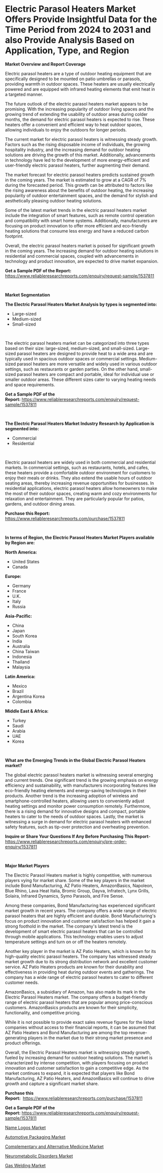 <p><h1>Electric Parasol Heaters Market Offers Provide Insightful Data for the Time Period from 2024 to 2031 and also Provide Analysis Based on Application, Type, and Region</h1></p><p><strong>Market Overview and Report Coverage</strong></p>
<p><p>Electric parasol heaters are a type of outdoor heating equipment that are specifically designed to be mounted on patio umbrellas or parasols, providing warmth in outdoor spaces. These heaters are usually electrically powered and are equipped with infrared heating elements that emit heat in a targeted manner.</p><p>The future outlook of the electric parasol heaters market appears to be promising. With the increasing popularity of outdoor living spaces and the growing trend of extending the usability of outdoor areas during colder months, the demand for electric parasol heaters is expected to rise. These heaters offer a convenient and efficient way to heat outdoor spaces, allowing individuals to enjoy the outdoors for longer periods.</p><p>The current market for electric parasol heaters is witnessing steady growth. Factors such as the rising disposable income of individuals, the growing hospitality industry, and the increasing demand for outdoor heating solutions are driving the growth of this market. Additionally, advancements in technology have led to the development of more energy-efficient and user-friendly electric parasol heaters, further augmenting their demand.</p><p>The market forecast for electric parasol heaters predicts sustained growth in the coming years. The market is estimated to grow at a CAGR of 7% during the forecasted period. This growth can be attributed to factors like the rising awareness about the benefits of outdoor heating, the increasing popularity of outdoor entertainment spaces, and the demand for stylish and aesthetically pleasing outdoor heating solutions.</p><p>Some of the latest market trends in the electric parasol heaters market include the integration of smart features, such as remote control operation and compatibility with smart home systems. Additionally, manufacturers are focusing on product innovation to offer more efficient and eco-friendly heating solutions that consume less energy and have a reduced carbon footprint.</p><p>Overall, the electric parasol heaters market is poised for significant growth in the coming years. The increasing demand for outdoor heating solutions in residential and commercial spaces, coupled with advancements in technology and product innovation, are expected to drive market expansion.</p></p>
<p><strong>Get a Sample PDF of the Report:</strong> <a href="https://www.reliableresearchreports.com/enquiry/request-sample/1537811">https://www.reliableresearchreports.com/enquiry/request-sample/1537811</a></p>
<p>&nbsp;</p>
<p><strong>Market Segmentation</strong></p>
<p><strong>The Electric Parasol Heaters Market Analysis by types is segmented into:</strong></p>
<p><ul><li>Large-sized</li><li>Medium-sized</li><li>Small-sized</li></ul></p>
<p>&nbsp;</p>
<p><p>The electric parasol heaters market can be categorized into three types based on their size: large-sized, medium-sized, and small-sized. Large-sized parasol heaters are designed to provide heat to a wide area and are typically used in spacious outdoor spaces or commercial settings. Medium-sized parasol heaters are more versatile and widely used in various outdoor settings, such as restaurants or garden parties. On the other hand, small-sized parasol heaters are compact and portable, ideal for individual use or smaller outdoor areas. These different sizes cater to varying heating needs and space requirements.</p></p>
<p><strong>Get a Sample PDF of the Report:</strong>&nbsp;<a href="https://www.reliableresearchreports.com/enquiry/request-sample/1537811">https://www.reliableresearchreports.com/enquiry/request-sample/1537811</a></p>
<p>&nbsp;</p>
<p><strong>The Electric Parasol Heaters Market Industry Research by Application is segmented into:</strong></p>
<p><ul><li>Commercial</li><li>Residential</li></ul></p>
<p>&nbsp;</p>
<p><p>Electric parasol heaters are widely used in both commercial and residential markets. In commercial settings, such as restaurants, hotels, and cafes, these heaters provide a comfortable outdoor environment for customers to enjoy their meals or drinks. They also extend the usable hours of outdoor seating areas, thereby increasing revenue opportunities for businesses. In residential applications, electric parasol heaters allow homeowners to make the most of their outdoor spaces, creating warm and cozy environments for relaxation and entertainment. They are particularly popular for patios, gardens, and outdoor dining areas.</p></p>
<p><strong>Purchase this Report:</strong>&nbsp; <a href="https://www.reliableresearchreports.com/purchase/1537811">https://www.reliableresearchreports.com/purchase/1537811</a></p>
<p>&nbsp;</p>
<p><strong>In terms of Region, the Electric Parasol Heaters Market Players available by Region are:</strong></p>
<p>
    <p> <strong> North America: </strong>
        <ul>
            <li>United States</li>
            <li>Canada</li>
        </ul>
        </p> 
    <p> <strong> Europe: </strong>
        <ul>
            <li>Germany</li>
            <li>France</li>
            <li>U.K.</li>
            <li>Italy</li>
            <li>Russia</li>
        </ul>
        </p> 
    <p> <strong> Asia-Pacific: </strong>
        <ul>
            <li>China</li>
            <li>Japan</li>
            <li>South Korea</li>
            <li>India</li>
            <li>Australia</li>
            <li>China Taiwan</li>
            <li>Indonesia</li>
            <li>Thailand</li>
            <li>Malaysia</li>
        </ul>
        </p> 
    <p> <strong> Latin America: </strong>
        <ul>
            <li>Mexico</li>
            <li>Brazil</li>
            <li>Argentina Korea</li>
            <li>Colombia</li>
        </ul>
        </p> 
    <p> <strong> Middle East & Africa: </strong>
        <ul>
            <li>Turkey</li>
            <li>Saudi</li>
            <li>Arabia</li>
            <li>UAE</li>
            <li>Korea</li>
        </ul>
    </p>
    </p>
<p>&nbsp;</p>
<p><strong>What are the Emerging Trends in the Global Electric Parasol Heaters market?</strong></p>
<p><p>The global electric parasol heaters market is witnessing several emerging and current trends. One significant trend is the growing emphasis on energy efficiency and sustainability, with manufacturers incorporating features like eco-friendly heating elements and energy-saving technologies in their products. Another trend is the increasing adoption of wireless and smartphone-controlled heaters, allowing users to conveniently adjust heating settings and monitor power consumption remotely. Furthermore, there is a rising demand for innovative designs and compact, portable heaters to cater to the needs of outdoor spaces. Lastly, the market is witnessing a surge in demand for electric parasol heaters with enhanced safety features, such as tip-over protection and overheating prevention.</p></p>
<p><strong>Inquire or Share Your Questions If Any Before Purchasing This Report</strong>- <a href="https://www.reliableresearchreports.com/enquiry/pre-order-enquiry/1537811">https://www.reliableresearchreports.com/enquiry/pre-order-enquiry/1537811</a></p>
<p>&nbsp;</p>
<p><strong>Major Market Players</strong></p>
<p><p>The Electric Parasol Heaters market is highly competitive, with numerous players vying for market share. Some of the key players in the market include Bond Manufacturing, AZ Patio Heaters, AmazonBasics, Napoleon, Blue Rhino, Lava Heat Italia, Bromic Group, Dayva, Infratech, Lynx Grills, Solaira, Infrared Dynamics, Symo Parasols, and Fire Sense.</p><p>Among these companies, Bond Manufacturing has experienced significant market growth in recent years. The company offers a wide range of electric parasol heaters that are highly efficient and durable. Bond Manufacturing's focus on product innovation and customer satisfaction has helped it gain a strong foothold in the market. The company's latest trend is the development of smart electric parasol heaters that can be controlled through mobile applications. This technology enables users to adjust temperature settings and turn on or off the heaters remotely.</p><p>Another key player in the market is AZ Patio Heaters, which is known for its high-quality electric parasol heaters. The company has witnessed steady market growth due to its strong distribution network and excellent customer service. AZ Patio Heaters products are known for their durability and effectiveness in providing heat during outdoor events and gatherings. The company has a wide range of electric parasol heaters to cater to different customer needs.</p><p>AmazonBasics, a subsidiary of Amazon, has also made its mark in the Electric Parasol Heaters market. The company offers a budget-friendly range of electric parasol heaters that are popular among price-conscious customers. AmazonBasics products are known for their simplicity, functionality, and competitive pricing.</p><p>While it is not possible to provide exact sales revenue figures for the listed companies without access to their financial reports, it can be assumed that AZ Patio Heaters and Bond Manufacturing are among the top revenue-generating players in the market due to their strong market presence and product offerings.</p><p>Overall, the Electric Parasol Heaters market is witnessing steady growth, fueled by increasing demand for outdoor heating solutions. The market is characterized by intense competition, with players focusing on product innovation and customer satisfaction to gain a competitive edge. As the market continues to expand, it is expected that players like Bond Manufacturing, AZ Patio Heaters, and AmazonBasics will continue to drive growth and capture a significant market share.</p></p>
<p><strong>Purchase this Report:</strong>&nbsp;&nbsp;<a href="https://www.reliableresearchreports.com/purchase/1537811">https://www.reliableresearchreports.com/purchase/1537811</a></p>
<p></p>
<p><strong>Get a Sample PDF of the Report:</strong>&nbsp;<a href="https://www.reliableresearchreports.com/enquiry/request-sample/1537811">https://www.reliableresearchreports.com/enquiry/request-sample/1537811</a></p>
<p><p><a href="https://medium.com/@isidrowolff1966/name-logos-market-trends-forecast-and-competitive-analysis-to-2030-76d4a2339f13">Name Logos Market</a></p><p><a href="https://medium.com/@isidrowolff1966/automotive-packaging-market-research-report-its-history-and-forecast-2023-to-2030-effc65570f69">Automotive Packaging Market</a></p><p><a href="https://medium.com/@isidrowolff1966/complementary-and-alternative-medicine-market-furnishes-information-on-market-share-market-trends-78b0df975763">Complementary and Alternative Medicine Market</a></p><p><a href="https://medium.com/@isidrowolff1966/neurometabolic-disorders-market-outlook-industry-overview-and-forecast-2023-to-2030-183f122873ce">Neurometabolic Disorders Market</a></p><p><a href="https://medium.com/@isidrowolff1966/analyzing-gas-welding-market-global-industry-perspective-and-forecast-2023-to-2030-4e9e753f332e">Gas Welding Market</a></p></p>